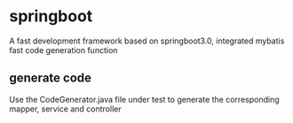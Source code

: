 # springboot
A fast development framework based on springboot3.0, integrated mybatis fast code generation function

## generate code

Use the CodeGenerator.java file under test to generate the corresponding mapper, service and controller
